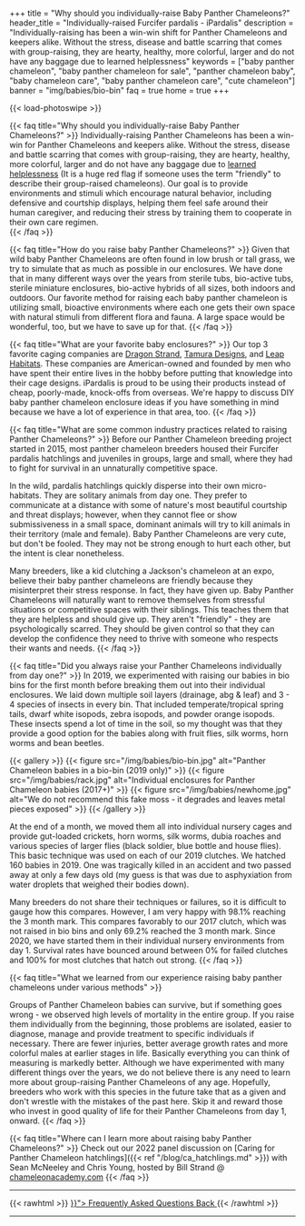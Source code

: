 +++
title = "Why should you individually-raise Baby Panther Chameleons?"
header_title = "Individually-raised Furcifer pardalis - iPardalis"
description = "Individually-raising has been a win-win shift for Panther Chameleons and keepers alike. Without the stress, disease and battle scarring that comes with group-raising, they are hearty, healthy, more colorful, larger and do not have any baggage due to learned helplessness"
keywords = ["baby panther chameleon", "baby panther chameleon for sale", "panther chameleon baby", "baby chameleon care", "baby panther chameleon care", "cute chameleon"]
banner = "img/babies/bio-bin"
faq = true
home = true
+++

{{< load-photoswipe >}}

{{< faq title="Why should you individually-raise Baby Panther Chameleons?" >}}
Individually-raising Panther Chameleons has been a win-win for Panther Chameleons and keepers alike. Without the stress, disease and battle scarring that comes with group-raising, they are hearty, healthy, more colorful, larger and do not have any baggage due to [learned helplessness](https://en.wikipedia.org/wiki/Learned_helplessness) (It is a huge red flag if someone uses the term "friendly" to describe their group-raised chameleons). Our goal is to provide environments and stimuli which encourage natural behavior, including defensive and courtship displays, helping them feel safe around their human caregiver, and reducing their stress by training them to cooperate in their own care regimen.  
{{< /faq >}}

{{< faq title="How do you raise baby Panther Chameleons?" >}}
Given that wild baby Panther Chameleons are often found in low brush or tall grass, we try to simulate that as much as possible in our enclosures. We have done that in many different ways over the years from sterile tubs, bio-active tubs, sterile miniature enclosures, bio-active hybrids of all sizes, both indoors and outdoors. Our favorite method for raising each baby panther chameleon is utilizing small, bioactive environments where each one gets their own space with natural stimuli from different flora and fauna. A large space would be wonderful, too, but we have to save up for that. 
{{< /faq >}}

{{< faq title="What are your favorite baby enclosures?" >}}
Our top 3 favorite caging companies are [Dragon Strand](https://dragonstrand.com/), [Tamura Designs](https://tamura-designs.com/), and [Leap Habitats](https://leaphabitats.com/). These companies are American-owned and founded by men who have spent their entire lives in the hobby before putting that knowledge into their cage designs. iPardalis is proud to be using their products instead of cheap, poorly-made, knock-offs from overseas.  We're happy to discuss DIY baby panther chameleon enclosure ideas if you have something in mind because we have a lot of experience in that area, too.
{{< /faq >}}

{{< faq title="What are some common industry practices related to raising Panther Chameleons?" >}}
Before our Panther Chameleon breeding project started in 2015, most panther chameleon breeders housed their Furcifer pardalis hatchlings and juveniles in groups, large and small, where they had to fight for survival in an unnaturally competitive space. 

In the wild, pardalis hatchlings quickly disperse into their own micro-habitats. They are solitary animals from day one. They prefer to communicate at a distance with some of nature's most beautiful courtship and threat displays; however, when they cannot flee or show submissiveness in a small space, dominant animals will try to kill animals in their territory (male and female). Baby Panther Chameleons are very cute, but don't be fooled. They may not be strong enough to hurt each other, but the intent is clear nonetheless.

Many breeders, like a kid clutching a Jackson's chameleon at an expo, believe their baby panther chameleons are friendly because they misinterpret their stress response. In fact, they have given up. Baby Panther Chameleons will naturally want to remove themselves from stressful situations or competitive spaces with their siblings. This teaches them that they are helpless and should give up. They aren't "friendly" - they are psychologically scarred. They should be given control so that they can develop the confidence they need to thrive with someone who respects their wants and needs.
{{< /faq >}}

{{< faq title="Did you always raise your Panther Chameleons individually from day one?" >}}
In 2019, we experimented with raising our babies in bio bins for the first month before breaking them out into their individual enclosures. We laid down multiple soil layers (drainage, abg & leaf) and 3 - 4 species of insects in every bin. That included temperate/tropical spring tails, dwarf white isopods, zebra isopods, and powder orange isopods. These insects spend a lot of time in the soil, so my thought was that they provide a good option for the babies along with fruit flies, silk worms, horn worms and bean beetles.

{{< gallery >}}
  {{< figure src="/img/babies/bio-bin.jpg" alt="Panther Chameleon babies in a bio-bin (2019 only)" >}}
  {{< figure src="/img/babies/rack.jpg" alt="Individual enclosures for Panther Chameleon babies (2017+)" >}}
  {{< figure src="/img/babies/newhome.jpg" alt="We do not recommend this fake moss - it degrades and leaves metal pieces exposed" >}}
{{< /gallery >}}

At the end of a month, we moved them all into individual nursery cages and provide gut-loaded crickets, horn worms, silk worms, dubia roaches and various species of larger flies (black soldier, blue bottle and house flies). This basic technique was used on each of our 2019 clutches. We hatched 160 babies in 2019. One was tragically killed in an accident and two passed away at only a few days old (my guess is that was due to asphyxiation from water droplets that weighed their bodies down). 

Many breeders do not share their techniques or failures, so it is difficult to gauge how this compares. However, I am very happy with 98.1% reaching the 3 month mark. This compares favorably to our 2017 clutch, which was not raised in bio bins and only 69.2% reached the 3 month mark. Since 2020, we have started them in their individual nursery environments from day 1. Survival rates have bounced around between 0% for failed clutches and 100% for most clutches that hatch out strong.
{{< /faq >}}

{{< faq title="What we learned from our experience raising baby panther chameleons under various methods" >}} 

Groups of Panther Chameleon babies can survive, but if something goes wrong - we observed high levels of mortality in the entire group. If you raise them individually from the beginning, those problems are isolated, easier to diagnose, manage and provide treatment to specific individuals if necessary. There are fewer injuries, better average growth rates and more colorful males at earlier stages in life. Basically everything you can think of measuring is markedly better. Although we have experimented with many different things over the years, we do not believe there is any need to learn more about group-raising Panther Chameleons of any age. Hopefully, breeders who work with this species in the future take that as a given and don't wrestle with the mistakes of the past here. Skip it and reward those who invest in good quality of life for their Panther Chameleons from day 1, onward.
{{< /faq >}}

{{< faq title="Where can I learn more about raising baby Panther Chameleons?" >}}
Check out our 2022 panel discussion on [Caring for Panther Chameleon hatchlings]({{< ref "/blog/ca_hatchlings.md" >}}) with Sean McNeeley and Chris Young, hosted by Bill Strand @ [chameleonacademy.com](https://chameleonacademy.com/)
{{< /faq >}}

<hr>
{{< rawhtml >}}
<a class="btn btn-template-main" href="{{< ref "/faq" >}}"> Frequently Asked Questions <i class="fas fa-backward"></i> Back </a>
{{< /rawhtml >}}
<hr>
